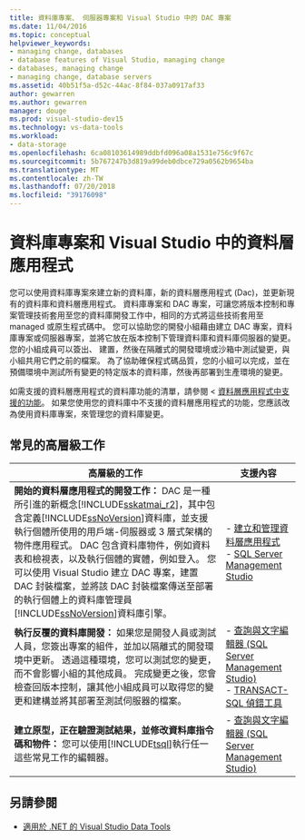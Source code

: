```yaml
---
title: 資料庫專案、 伺服器專案和 Visual Studio 中的 DAC 專案
ms.date: 11/04/2016
ms.topic: conceptual
helpviewer_keywords:
- managing change, databases
- database features of Visual Studio, managing change
- databases, managing change
- managing change, database servers
ms.assetid: 40b51f5a-d52c-44ac-8f84-037a0917af33
author: gewarren
ms.author: gewarren
manager: douge
ms.prod: visual-studio-dev15
ms.technology: vs-data-tools
ms.workload:
- data-storage
ms.openlocfilehash: 6ca08103614989ddbfd096a08a1531e756c9f67c
ms.sourcegitcommit: 5b767247b3d819a99deb0dbce729a0562b9654ba
ms.translationtype: MT
ms.contentlocale: zh-TW
ms.lasthandoff: 07/20/2018
ms.locfileid: "39176098"
---
```

# <a name="database-projects-and-data-tier-applications-in-visual-studio"></a>資料庫專案和 Visual Studio 中的資料層應用程式

您可以使用資料庫專案來建立新的資料庫，新的資料層應用程式 (Dac)，並更新現有的資料庫和資料層應用程式。 資料庫專案和 DAC 專案，可讓您將版本控制和專案管理技術套用至您的資料庫開發工作中，相同的方式將這些技術套用至 managed 或原生程式碼中。 您可以協助您的開發小組藉由建立 DAC 專案，資料庫專案或伺服器專案，並將它放在版本控制下管理資料庫和資料庫伺服器的變更。 您的小組成員可以簽出、 建置，然後在隔離式的開發環境或沙箱中測試變更，與小組共用它們之前的檔案。 為了協助確保程式碼品質，您的小組可以完成，並在預備環境中測試所有變更的特定版本的資料庫，然後再部署到生產環境的變更。

如需支援的資料層應用程式的資料庫功能的清單，請參閱 <<c0> [ 資料層應用程式中支援的功能](/previous-versions/visualstudio/visual-studio-2010/ee362013(v=vs.100))。 如果您使用您的資料庫中不支援的資料層應用程式的功能，您應該改為使用資料庫專案，來管理您的資料庫變更。

## <a name="common-high-level-tasks"></a>常見的高層級工作

|高層級的工作|支援內容|
|----------------------|------------------------|
|**開始的資料層應用程式的開發工作：** DAC 是一種所引進的新概念[!INCLUDE[sskatmai_r2](../data-tools/includes/sskatmai_r2_md.md)]，其中包含定義[!INCLUDE[ssNoVersion](../data-tools/includes/ssnoversion_md.md)]資料庫，並支援執行個體所使用的用戶端-伺服器或 3 層式架構的物件應用程式。 DAC 包含資料庫物件，例如資料表和檢視表，以及執行個體的實體，例如登入。 您可以使用 Visual Studio 建立 DAC 專案，建置 DAC 封裝檔案，並將該 DAC 封裝檔案傳送至部署的執行個體上的資料庫管理員[!INCLUDE[ssNoVersion](../data-tools/includes/ssnoversion_md.md)]資料庫引擎。|-   [建立和管理資料層應用程式](http://go.microsoft.com/fwlink/?LinkId=160741)<br />-   [SQL Server Management Studio](http://go.microsoft.com/fwlink/?LinkId=227328)|
|**執行反覆的資料庫開發：** 如果您是開發人員或測試人員，您簽出專案的組件，並加以隔離式的開發環境中更新。 透過這種環境，您可以測試您的變更，而不會影響小組的其他成員。 完成變更之後，您會檢查回版本控制，讓其他小組成員可以取得您的變更和建構並將其部署至測試伺服器的檔案。|-   [查詢與文字編輯器 (SQL Server Management Studio)](http://go.microsoft.com/fwlink/?LinkId=227327)<br />-   [TRANSACT-SQL 偵錯工具](http://go.microsoft.com/fwlink/?LinkId=227324)|
|**建立原型，正在驗證測試結果，並修改資料庫指令碼和物件：** 您可以使用[!INCLUDE[tsql](../data-tools/includes/tsql_md.md)]執行任一這些常見工作的編輯器。|-   [查詢與文字編輯器 (SQL Server Management Studio)](http://go.microsoft.com/fwlink/?LinkId=227327)|

## <a name="see-also"></a>另請參閱

- [適用於 .NET 的 Visual Studio Data Tools](../data-tools/visual-studio-data-tools-for-dotnet.md)
